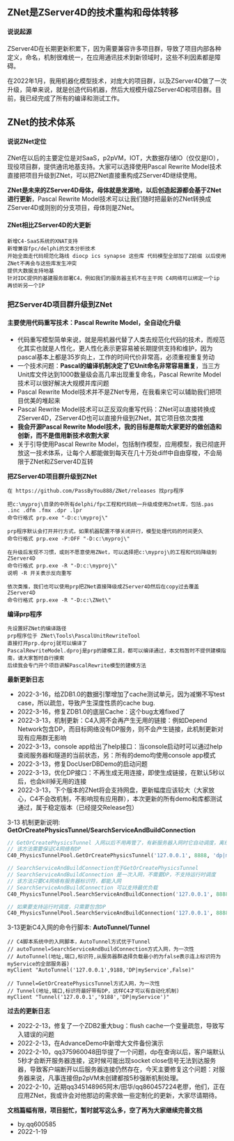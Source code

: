 ## ZNet是ZServer4D的技术重构和母体转移

#### 说说起源

ZServer4D在长期更新积累下，因为需要兼容许多项目群，导致了项目内部各种定义，命名，机制很难统一，在应用通讯技术到新领域时，这些不利因素都是障碍。

在2022年1月，我用机器化模型技术，对庞大的项目群，以及ZServer4D做了一次升级，简单来说，就是创造代码机器，然后大规模升级ZServer4D和项目群。目前，我已经完成了所有的编译和测试工作。

## ZNet的技术体系
#### 说说ZNet定位

ZNet在以后的主要定位是对SaaS，p2pVM，IOT，大数据存储IO（仅仅是IO），现役项目群，提供通讯地基支持。大家可以选择使用Pascal Rewrite Model技术直接把项目升级到ZNet，可以把ZNet直接重构成ZServer4D继续使用。

**ZNet是未来的ZServer4D母体，母体就是发源地，以后创造起源都会基于ZNet进行更新**，Pascal Rewrite Model技术可以让我们随时把最新的ZNet转换成ZServer4D或则别的分支项目，母体则是ZNet。

#### ZNet相比ZServer4D的大更新

```
新增C4-SaaS系统的XNAT支持
新增兼容fpc/delphi的文本分析技术
开始全面走代码规范化路线 diocp ics synapse 这些库 代码模型全部加了Z前缀 以后使用ZNet不再会与这些库发生冲突
提供大数据支持地基
针对IDC提供的基建服务部署C4，例如我们的服务器主机不在主干网 C4网络可以绑定一个ip 再侦听另一个IP
```

### 把ZServer4D项目群升级到ZNet
#### 主要使用代码重写技术：Pascal Rewrite Model，全自动化升级

- 代码重写模型简单来说，就是用机器代替了人类去规范化代码的技术，而规范化其实也就是人性化，更人性化表示更容易被长期提供支持和维护，因为pascal基本上都是35岁向上，工作的时间代价非常高，必须重视重复劳动
- 一个技术问题：**Pascal的编译机制决定了它Unit命名非常容易重复**，当三方Unit库文件达到1000数量级会高几率出现重复命名，Pascal Rewrite Model技术可以很好解决大规模并库问题
- Pascal Rewrite Model技术并不是ZNet专用，在我看来它可以辅助我们把项目优美的堆起来
- Pascal Rewrite Model技术可以正反双向重写代码：ZNet可以直接转换成ZServer4D，ZServer4D也可以直接升级到ZNet，其它项目依次类推
- **我会开源Pascal Rewrite Model技术，我的目标是帮助大家更好的做创造和创新，而不是借用新技术收割大家**
- 关于引导使用Pascal Rewrite Model，包括制作模型，应用模型，我已彻底开放这一技术体系，让每个人都能做到每天在几十万处diff中自由穿梭，不会局限于ZNet和ZServer4D互转

**把ZServer4D项目群升级到ZNet**

```
在 https://github.com/PassByYou888/ZNet/releases 找prp程序

把c:\myproj\目录的中所有delphi/fpc工程和代码统一升级成使用Znet库，包括.pas .inc .dfm .fmx .dpr .lpr
命令行格式 prp.exe "-D:c:\myproj\"

prp程序默认会打开并行方式，如果机器配置不够关闭并行，模型处理代码的时间更久
命令行格式 prp.exe -P:OFF "-D:c:\myproj\"

在升级后发现不习惯，或则不愿意使用ZNet，可以选择把c:\myproj\的工程和代码降级到ZServer4D
命令行格式 prp.exe -R "-D:c:\myproj\"
说明 -R 开关表示反向重写

依次类推，我们也可以使用prp把ZNet直接降级成ZServer4D然后在copy过去覆盖ZServer4D
命令行格式 prp.exe -R "-D:c:\ZNet\"
```

**编译prp程序**
```
先设置好ZNet的编译路径
prp程序位于 ZNet\Tools\PascalUnitRewriteTool
直接打开prp.dproj就可以编译了
PascalRewriteModel.dproj是prp的建模工具，都可以编译通过，本文档暂时不提供建模指南，请大家暂时自行摸索
后续我会专门开个项目讲解PascalRewrite模型的建模方法
```

**最新更新日志**

- 2022-3-16，给ZDB1.0的数据引擎增加了cache测试单元，因为减懒不写test case，所以疏忽，导致产生深度性质的cache bug.
- 2022-3-16，修复ZDB1.0的底层Cache：这个bug太难fixed了
- 2022-3-13，机制更新：C4入网不会再产生无用的链接：例如Depend Network包含DP，而目标网络没有DP服务，则不会产生链接，此机制更新对现有应用群无影响
- 2022-3-13，console app给出了help接口：当console启动时可以通过help查阅服务器和隧道的当前状态，另：所有的demo均使用console app模式
- 2022-3-13，修复DocUserDBDemo的启动问题
- 2022-3-13，优化DP接口：不再生成无用连接，即使生成链接，在默认5秒以后，也会kill掉无用的连接
- 2022-3-13，下个版本的ZNet将会支持网盘，更新幅度应该较大（大家放心，C4不会改机制，不影响现有应用群），本次更新的所有demo和库都测试通过，属于稳定版本（已经提交Release包）

3-13 机制更新说明: **GetOrCreatePhysicsTunnel/SearchServiceAndBuildConnection**
```pascal
// GetOrCreatePhysicsTunnel 入网以后不用再管了，有新服务器入网时它自动调度，离线也是自动处理
// 该方法需要保证C4网络有DP
C40_PhysicsTunnelPool.GetOrCreatePhysicsTunnel('127.0.0.1', 8888, 'dp|myService', nil);

// SearchServiceAndBuildConnection优于GetOrCreatePhysicsTunnel
// SearchServiceAndBuildConnection 是一次入网，不需要DP，不支持运行时调度
// 该方法只要C4网络有服务器标识符，都能入网
// SearchServiceAndBuildConnection 可以支持最优负载
C40_PhysicsTunnelPool.SearchServiceAndBuildConnection('127.0.0.1', 8888, 'myService', nil);

// 如果要支持运行时调度，只需要包含DP
C40_PhysicsTunnelPool.SearchServiceAndBuildConnection('127.0.0.1', 8888, 'DP|myService', nil);
```
3-13更新C4入网的命令行脚本: **AutoTunnel/Tunnel**
```
// C4脚本系统中的入网脚本，AutoTunnel方式优于Tunnel
// autoTunnel=SearchServiceAndBuildConnection方式入网，为一次性
// AutoTunnel(地址,端口,标识符,从服务器群选择负载最小的为false表示连上标识符为myService的全部服务器)
myClient "AutoTunnel('127.0.0.1',9188,'DP|myService',False)"

// Tunnel=GetOrCreatePhysicsTunnel方式入网，为一次性
// Tunnel(地址,端口,标识符最好带有DP，这样C4才可以有自动化机制)
myClient "Tunnel('127.0.0.1','9188','DP|myService')"
```

**过去的更新日志**

- 2022-2-13，修复了一个ZDB2重大bug：flush cache一个变量疏忽，导致写入错误的问题
- 2022-2-13，在AdvanceDemo中新增大文件备份演示
- 2022-2-10，qq375960048田华提了一个问题，dp在查询以后，客户端默认5秒才会断开服务器连接，这时候可能出现socket close信号无法到达服务器，导致客户端断开以后服务器连接仍然存在，今天主要修复这个问题：对服务器来说，凡事连接但p2pVM未创建都按5秒强断机制处理。
- 2022-2-10，近期qq345148965阿木/田华/qq860457224老廖，他们，正在应用ZNet，我或许会对他那边的需求做一些定制化的更新，大家尽请期待。

**文档篇幅有限，项目挺忙，暂时就写这么多，空了再为大家继续完善文档**
- by.qq600585
- 2022-1-19


